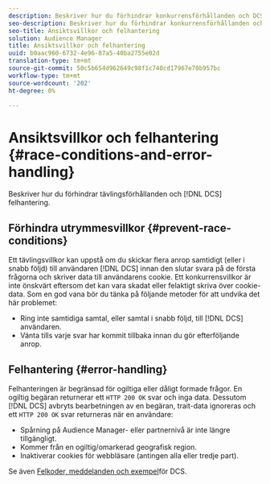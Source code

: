 ```yaml
---
description: Beskriver hur du förhindrar konkurrensförhållanden och DCS-felhantering.
seo-description: Beskriver hur du förhindrar konkurrensförhållanden och DCS-felhantering.
seo-title: Ansiktsvillkor och felhantering
solution: Audience Manager
title: Ansiktsvillkor och felhantering
uuid: b0aac960-6732-4e96-87a5-40ba2755e02d
translation-type: tm+mt
source-git-commit: 50c5b654d962649c98f1c740cd17967e70b957bc
workflow-type: tm+mt
source-wordcount: '202'
ht-degree: 0%

---
```



# Ansiktsvillkor och felhantering {#race-conditions-and-error-handling}

Beskriver hur du förhindrar tävlingsförhållanden och [!DNL DCS] felhantering.

## Förhindra utrymmesvillkor {#prevent-race-conditions}

Ett tävlingsvillkor kan uppstå om du skickar flera anrop samtidigt (eller i snabb följd) till användaren [!DNL DCS] innan den slutar svara på de första frågorna och skriver data till användarens cookie. Ett konkurrensvillkor är inte önskvärt eftersom det kan vara skadat eller felaktigt skriva över cookie-data. Som en god vana bör du tänka på följande metoder för att undvika det här problemet:

* Ring inte samtidiga samtal, eller samtal i snabb följd, till [!DNL DCS] användaren.
* Vänta tills varje svar har kommit tillbaka innan du gör efterföljande anrop.

## Felhantering {#error-handling}

Felhanteringen är begränsad för ogiltiga eller dåligt formade frågor. En ogiltig begäran returnerar ett `HTTP 200 OK` svar och inga data. Dessutom [!DNL DCS] avbryts bearbetningen av en begäran, trait-data ignoreras och ett `HTTP 200 OK` svar returneras när en användare:

* Spårning på Audience Manager- eller partnernivå är inte längre tillgängligt.
* Kommer från en ogiltig/omarkerad geografisk region.
* Inaktiverar cookies för webbläsare (antingen alla eller tredje part).

Se även [Felkoder, meddelanden och exempel](../../../api/dcs-intro/dcs-api-reference/dcs-error-codes.md)för DCS.